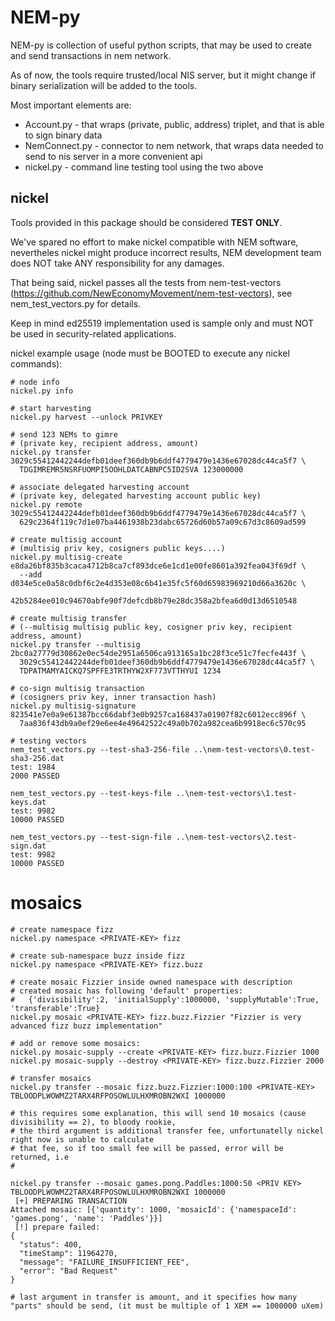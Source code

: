 NEM-py
======

NEM-py is collection of useful python scripts, that may be used
to create and send transactions in nem network.

As of now, the tools require trusted/local NIS server, but it might change if
binary serialization will be added to the tools.

Most important elements are:
 * Account.py - that wraps (private, public, address) triplet, and that is able to sign binary data
 * NemConnect.py - connector to nem network, that wraps data needed to send to nis server in a more convenient api
 * nickel.py - command line testing tool using the two above

nickel
------

Tools provided in this package should be considered **TEST ONLY**.

We've spared no effort to make nickel compatible with NEM software, nevertheles
nickel might produce incorrect results, NEM development team does NOT take ANY responsibility for any damages.

That being said, nickel passes all the tests from nem-test-vectors (https://github.com/NewEconomyMovement/nem-test-vectors),
see nem\_test\_vectors.py for details.

Keep in mind ed25519 implementation used is sample only and must NOT be used in security-related applications.


nickel example usage (node must be BOOTED to execute any nickel commands):

```
# node info
nickel.py info

# start harvesting
nickel.py harvest --unlock PRIVKEY

# send 123 NEMs to gimre
# (private key, recipient address, amount)
nickel.py transfer 3029c55412442244defb01deef360db9b6ddf4779479e1436e67028dc44ca5f7 \
  TDGIMREMR5NSRFUOMPI5OOHLDATCABNPC5ID2SVA 123000000

# associate delegated harvesting account
# (private key, delegated harvesting account public key)
nickel.py remote 3029c55412442244defb01deef360db9b6ddf4779479e1436e67028dc44ca5f7 \
  629c2364f119c7d1e07ba4461938b23dabc65726d60b57a09c67d3c8609ad599

# create multisig account
# (multisig priv key, cosigners public keys....)
nickel.py multisig-create e8da26bf835b3caca4712b8ca7cf893dce6e1cd1e00fe8601a392fea043f69df \
  --add d034e5ce0a58c0dbf6c2e4d353e08c6b41e35fc5f60d65983969210d66a3620c \
        42b5284ee010c94670abfe90f7defcdb8b79e28dc358a2bfea6d0d13d6510548

# create multisig transfer
# (--multisig multisig public key, cosigner priv key, recipient address, amount)
nickel.py transfer --multisig 2bc0a27779d30862e0ec54de2951a6506ca913165a1bc28f3ce51c7fecfe443f \
  3029c55412442244defb01deef360db9b6ddf4779479e1436e67028dc44ca5f7 \
  TDPATMAMYAICKQ7SPFFE3TRTHYW2XF773VTTHYUI 1234

# co-sign multisig transaction
# (cosigners priv key, inner transaction hash)
nickel.py multisig-signature 823541e7e0a9e61387bcc66dabf3e0b9257ca168437a01907f82c6012ecc896f \
  7aa836f43db9a0ef29e6ee4e49642522c49a0b702a982cea6b9918ec6c570c95
```


```
# testing vectors
nem_test_vectors.py --test-sha3-256-file ..\nem-test-vectors\0.test-sha3-256.dat
test: 1984
2000 PASSED

nem_test_vectors.py --test-keys-file ..\nem-test-vectors\1.test-keys.dat
test: 9982
10000 PASSED

nem_test_vectors.py --test-sign-file ..\nem-test-vectors\2.test-sign.dat
test: 9982
10000 PASSED
```


mosaics
=======

```
# create namespace fizz
nickel.py namespace <PRIVATE-KEY> fizz

# create sub-namespace buzz inside fizz
nickel.py namespace <PRIVATE-KEY> fizz.buzz

# create mosaic Fizzier inside owned namespace with description
# created mosaic has following 'default' properties:
#   {'divisibility':2, 'initialSupply':1000000, 'supplyMutable':True, 'transferable':True}
nickel.py mosaic <PRIVATE-KEY> fizz.buzz.Fizzier "Fizzier is very advanced fizz buzz implementation"

# add or remove some mosaics:
nickel.py mosaic-supply --create <PRIVATE-KEY> fizz.buzz.Fizzier 1000
nickel.py mosaic-supply --destroy <PRIVATE-KEY> fizz.buzz.Fizzier 2000

# transfer mosaics
nickel.py transfer --mosaic fizz.buzz.Fizzier:1000:100 <PRIVATE-KEY> TBLOODPLWOWMZ2TARX4RFPOSOWLULHXMROBN2WXI 1000000

# this requires some explanation, this will send 10 mosaics (cause divisibility == 2), to bloody rookie,
# the third argument is additional transfer fee, unfortunatelly nickel right now is unable to calculate
# that fee, so if too small fee will be passed, error will be returned, i.e
#

nickel.py transfer --mosaic games.pong.Paddles:1000:50 <PRIV KEY> TBLOODPLWOWMZ2TARX4RFPOSOWLULHXMROBN2WXI 1000000
 [+] PREPARING TRANSACTION
Attached mosaic: [{'quantity': 1000, 'mosaicId': {'namespaceId': 'games.pong', 'name': 'Paddles'}}]
 [!] prepare failed:
{
  "status": 400,
  "timeStamp": 11964270,
  "message": "FAILURE_INSUFFICIENT_FEE",
  "error": "Bad Request"
}

# last argument in transfer is amount, and it specifies how many "parts" should be send, (it must be multiple of 1 XEM == 1000000 uXem)

```
